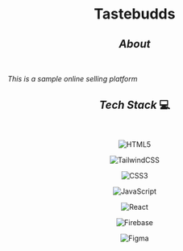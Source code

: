 # <div align="center">**Tastebudds** </div>


## <div align="center"> *About* </div>
<br />

*This is a sample online selling platform*


## <div align ="center">*Tech Stack* :computer: </div>

<br />

<div align ="center">

  ![HTML5](https://img.shields.io/badge/html5-%23E34F26.svg?style=for-the-badge&logo=html5&logoColor=white) <br/>
  
   ![TailwindCSS](https://img.shields.io/badge/tailwindcss-%2338B2AC.svg?style=for-the-badge&logo=tailwind-css&logoColor=white)
   
   ![CSS3](https://img.shields.io/badge/css3-%231572B6.svg?style=for-the-badge&logo=css3&logoColor=white)
   
   ![JavaScript](https://img.shields.io/badge/javascript-%23323330.svg?style=for-the-badge&logo=javascript&logoColor=%23F7DF1E)
   
   ![React](https://img.shields.io/badge/react-%2320232a.svg?style=for-the-badge&logo=react&logoColor=%2361DAFB)
   
   ![Firebase](https://img.shields.io/badge/firebase-%23039BE5.svg?style=for-the-badge&logo=firebase)
  
  ![Figma](https://img.shields.io/badge/figma-%23F24E1E.svg?style=for-the-badge&logo=figma&logoColor=white)
</div>
  
 

